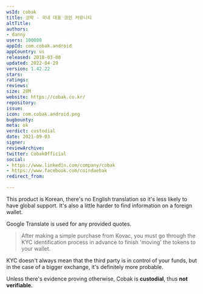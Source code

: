 ```yaml
---
wsId: cobak
title: 코박 - 국내 대표 코인 커뮤니티
altTitle: 
authors:
- danny
users: 100000
appId: com.cobak.android
appCountry: us
released: 2018-03-08
updated: 2022-04-29
version: 1.42.22
stars: 
ratings: 
reviews: 
size: 28M
website: https://cobak.co.kr/
repository: 
issue: 
icon: com.cobak.android.png
bugbounty: 
meta: ok
verdict: custodial
date: 2021-09-03
signer: 
reviewArchive: 
twitter: CobakOfficial
social:
- https://www.linkedin.com/company/cobak
- https://www.facebook.com/coindaebak
redirect_from: 

---
```


This product is Korean, there's no English translation so it's less likely to have global support. It's also a little harder to find information on a foreign wallet.

Google Translate is used for any provided quotes.

> After making a simple purchase from Kovac, you must go through the KYC identification process in advance to finish 'moving' the tokens to your wallet.

KYC doesn't always mean that the third party is in control of your funds, but in the case of a bigger exchange, it's definitely more probable.

Unless there's evidence proving otherwise, Cobak is **custodial**, thus **not verifiable.**
